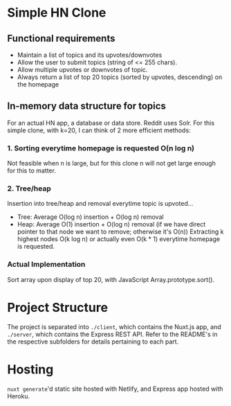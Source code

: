 # Simple HN Clone
## Functional requirements
- Maintain a list of topics and its upvotes/downvotes
- Allow the user to submit topics (string of <= 255 chars).
- Allow multiple upvotes or downvotes of topic.
- Always return a list of top 20 topics (sorted by upvotes, descending) on the homepage

## In-memory data structure for topics
For an actual HN app, a database or data store. Reddit uses Solr.
For this simple clone, with k=20, I can think of 2 more efficient methods:
### 1. Sorting everytime homepage is requested O(n log n)
Not feasible when n is large, but for this clone n will not get large enough for this to matter.

### 2. Tree/heap
Insertion into tree/heap and removal everytime topic is upvoted... 
- Tree: Average O(log n) insertion + O(log n) removal
- Heap: Average O(1) insertion + O(log n) removal (if we have direct pointer to that node we want to remove; otherwise it's O(n))
Extracting k highest nodes O(k log n) or actually even O(k * 1) everytime homepage is requested.

### Actual Implementation 
Sort array upon display of top 20, with JavaScript Array.prototype.sort().

# Project Structure
The project is separated into `./client`, which contains the Nuxt.js app, and `./server`, which contains the Express REST API. Refer to the README's in the respective subfolders for details pertaining to each part.

# Hosting
`nuxt generate`'d static site hosted with Netlify, and Express app hosted with Heroku.
